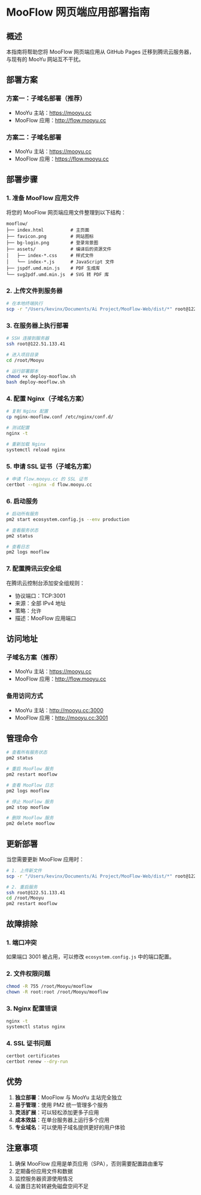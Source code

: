 # MooFlow 网页端应用部署指南

## 概述

本指南将帮助您将 MooFlow 网页端应用从 GitHub Pages 迁移到腾讯云服务器，与现有的 MooYu 网站互不干扰。

## 部署方案

### 方案一：子域名部署（推荐）
- MooYu 主站：https://mooyu.cc
- MooFlow 应用：http://flow.mooyu.cc

### 方案二：子域名部署
- MooYu 主站：https://mooyu.cc
- MooFlow 应用：https://flow.mooyu.cc

## 部署步骤

### 1. 准备 MooFlow 应用文件

将您的 MooFlow 网页端应用文件整理到以下结构：
```
mooflow/
├── index.html          # 主页面
├── favicon.png         # 网站图标
├── bg-login.png        # 登录背景图
├── assets/             # 编译后的资源文件
│   ├── index-*.css     # 样式文件
│   └── index-*.js      # JavaScript 文件
├── jspdf.umd.min.js    # PDF 生成库
└── svg2pdf.umd.min.js  # SVG 转 PDF 库
```

### 2. 上传文件到服务器

```bash
# 在本地终端执行
scp -r "/Users/kevinx/Documents/Ai Project/MooFlow-Web/dist/*" root@122.51.133.41:/root/Mooyu/mooflow/
```

### 3. 在服务器上执行部署

```bash
# SSH 连接到服务器
ssh root@122.51.133.41

# 进入项目目录
cd /root/Mooyu

# 运行部署脚本
chmod +x deploy-mooflow.sh
bash deploy-mooflow.sh
```

### 4. 配置 Nginx（子域名方案）

```bash
# 复制 Nginx 配置
cp nginx-mooflow.conf /etc/nginx/conf.d/

# 测试配置
nginx -t

# 重新加载 Nginx
systemctl reload nginx
```

### 5. 申请 SSL 证书（子域名方案）

```bash
# 申请 flow.mooyu.cc 的 SSL 证书
certbot --nginx -d flow.mooyu.cc
```

### 6. 启动服务

```bash
# 启动所有服务
pm2 start ecosystem.config.js --env production

# 查看服务状态
pm2 status

# 查看日志
pm2 logs mooflow
```

### 7. 配置腾讯云安全组

在腾讯云控制台添加安全组规则：
- 协议端口：TCP:3001
- 来源：全部 IPv4 地址
- 策略：允许
- 描述：MooFlow 应用端口

## 访问地址

### 子域名方案（推荐）
- MooYu 主站：https://mooyu.cc
- MooFlow 应用：http://flow.mooyu.cc

### 备用访问方式
- MooYu 主站：http://mooyu.cc:3000
- MooFlow 应用：http://mooyu.cc:3001

## 管理命令

```bash
# 查看所有服务状态
pm2 status

# 重启 MooFlow 服务
pm2 restart mooflow

# 查看 MooFlow 日志
pm2 logs mooflow

# 停止 MooFlow 服务
pm2 stop mooflow

# 删除 MooFlow 服务
pm2 delete mooflow
```

## 更新部署

当您需要更新 MooFlow 应用时：

```bash
# 1. 上传新文件
scp -r "/Users/kevinx/Documents/Ai Project/MooFlow-Web/dist/*" root@122.51.133.41:/root/Mooyu/mooflow/

# 2. 重启服务
ssh root@122.51.133.41
cd /root/Mooyu
pm2 restart mooflow
```

## 故障排除

### 1. 端口冲突
如果端口 3001 被占用，可以修改 `ecosystem.config.js` 中的端口配置。

### 2. 文件权限问题
```bash
chmod -R 755 /root/Mooyu/mooflow
chown -R root:root /root/Mooyu/mooflow
```

### 3. Nginx 配置错误
```bash
nginx -t
systemctl status nginx
```

### 4. SSL 证书问题
```bash
certbot certificates
certbot renew --dry-run
```

## 优势

1. **独立部署**：MooFlow 与 MooYu 主站完全独立
2. **易于管理**：使用 PM2 统一管理多个服务
3. **灵活扩展**：可以轻松添加更多子应用
4. **成本效益**：在单台服务器上运行多个应用
5. **专业域名**：可以使用子域名提供更好的用户体验

## 注意事项

1. 确保 MooFlow 应用是单页应用（SPA），否则需要配置路由重写
2. 定期备份应用文件和数据
3. 监控服务器资源使用情况
4. 设置日志轮转避免磁盘空间不足 